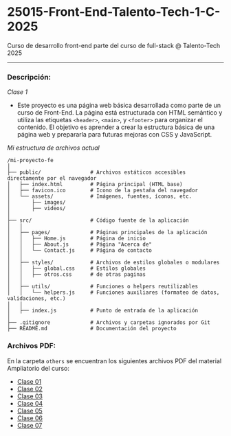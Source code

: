 # 25015-Front-End-Talento-Tech-1-C-2025
Curso de desarrollo front-end parte del curso de full-stack @ Talento-Tech 2025
___

### Descripción:

*Clase 1*
- Este proyecto es una página web básica desarrollada como parte de un curso de Front-End. La página está estructurada con HTML semántico y utiliza las etiquetas `<header>`, `<main>`, y `<footer>` para organizar el contenido. El objetivo es aprender a crear la estructura básica de una página web y prepararla para futuras mejoras con CSS y JavaScript.


*Mi estructura de archivos actual*
```
/mi-proyecto-fe
│
├── public/                # Archivos estáticos accesibles directamente por el navegador
│   ├── index.html         # Página principal (HTML base)
│   ├── favicon.ico        # Icono de la pestaña del navegador
│   └── assets/            # Imágenes, fuentes, íconos, etc.
│       ├── images/
│       ├── videos/
│
├── src/                   # Código fuente de la aplicación
│   │
│   ├── pages/             # Páginas principales de la aplicación
│   │   ├── Home.js        # Página de inicio
│   │   ├── About.js       # Página "Acerca de"
│   │   └── Contact.js     # Página de contacto
│   │
│   ├── styles/            # Archivos de estilos globales o modulares
│   │   ├── global.css     # Estilos globales
│   │   ├── otros.css      # de otras paginas
│   │
│   ├── utils/             # Funciones o helpers reutilizables
│   │   └── helpers.js     # Funciones auxiliares (formateo de datos, validaciones, etc.)
│   │
│   ├── index.js           # Punto de entrada de la aplicación
│
├── .gitignore             # Archivos y carpetas ignorados por Git
├── README.md              # Documentación del proyecto
```

### Archivos PDF:

En la carpeta `others` se encuentran los siguientes archivos PDF del material Ampliatorio del curso:

- [Clase 01](./others/Clase%2001.pdf)
- [Clase 02](./others/Clase%2002.pdf)
- [Clase 03](./others/Clase%2003.pdf)
- [Clase 04](./others/Clase%2004.pdf)
- [Clase 05](./others/Clase%2005.pdf)
- [Clase 06](./others/Clase%2006.pdf)
- [Clase 07](./others/Clase%2007.pdf)

